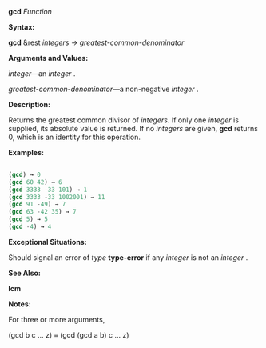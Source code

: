 **gcd** *Function* 



**Syntax:** 



**gcd** &amp;rest *integers → greatest-common-denominator* 



**Arguments and Values:** 



*integer*—an *integer* . 







 



 



*greatest-common-denominator*—a non-negative *integer* . 



**Description:** 



Returns the greatest common divisor of *integers*. If only one *integer* is supplied, its absolute value is returned. If no *integers* are given, **gcd** returns 0, which is an identity for this operation. 



**Examples:**
```lisp
 
(gcd) → 0 
(gcd 60 42) → 6 
(gcd 3333 -33 101) → 1 
(gcd 3333 -33 1002001) → 11 
(gcd 91 -49) → 7 
(gcd 63 -42 35) → 7 
(gcd 5) → 5 
(gcd -4) → 4 

```
**Exceptional Situations:** 



Should signal an error of *type* **type-error** if any *integer* is not an *integer* . 



**See Also:** 



**lcm** 



**Notes:** 



For three or more arguments, 



(gcd b c ... z) *≡* (gcd (gcd a b) c ... z) 



